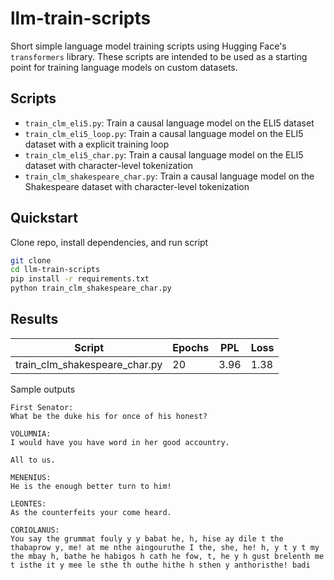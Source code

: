 # llm-train-scripts

Short simple language model training scripts using Hugging Face's `transformers` library. These scripts are intended to be used as a starting point for training language models on custom datasets.

## Scripts

- `train_clm_eli5.py`: Train a causal language model on the ELI5 dataset
- `train_clm_eli5_loop.py`: Train a causal language model on the ELI5 dataset with a explicit training loop
- `train_clm_eli5_char.py`: Train a causal language model on the ELI5 dataset with character-level tokenization
- `train_clm_shakespeare_char.py`: Train a causal language model on the Shakespeare dataset with character-level tokenization

## Quickstart

Clone repo, install dependencies, and run script

```bash
git clone
cd llm-train-scripts
pip install -r requirements.txt
python train_clm_shakespeare_char.py
```

## Results

| Script                        | Epochs | PPL  | Loss |
| ----------------------------- | ------ | ---- | ---- |
| train_clm_shakespeare_char.py | 20     | 3.96 | 1.38 |

Sample outputs

```
First Senator:
What be the duke his for once of his honest?

VOLUMNIA:
I would have you have word in her good accountry.

All to us.

MENENIUS:
He is the enough better turn to him!

LEONTES:
As the counterfeits your come heard.

CORIOLANUS:
You say the grummat fouly y y babat he, h, hise ay dile t the thabaprow y, me! at me nthe aingouruthe I the, she, he! h, y t y t my the mbay h, bathe he habigos h cath he fow, t, he y h gust brelenth me t isthe it y mee le sthe th outhe hithe h sthen y anthoristhe! badi
```

<!-- Epoch 20: 100%|████████████████████████████████████████████████████████████████████████████████████████████████████████████████████████████████████████████████████████████████████████████████████████████████████████████████████████████████████████████████| [Duration: 00:13][Loss: , loss=1.348]
[Epoch 20] PPL: 3.96 | Loss: 1.38

His placeful some inners' moieting and stroke
The little wintend of the friends? They not cause was well brief our citizens,
About him home strew herefore that he shall propersess' sake,
As we was for the brother two to the unto his leadings.

ISABELLA:
O, GHephay oway t me y t dint it y he t sthin t y hathe me thay n Coveray he GLAt y, de main whithruthay t he he t we, th abe mitho we, he hay e min Cawhe t tholy the y the hay me caway prere I th ce habe in carin ay haron he gle min, y adinthe way t:
Ndis m

---

First Senator:
What be the duke his for once of his honest?

VOLUMNIA:
I would have you have word in her good accountry.

All to us.

MENENIUS:
He is the enough better turn to him!

LEONTES:
As the counterfeits your come heard.

CORIOLANUS:
You say the grummat fouly y y babat he, h, hise ay dile t the thabaprow y, me! at me nthe aingouruthe I the, she, he! h, y t y t my the mbay h, bathe he habigos h cath he fow, t, he y h gust brelenth me t isthe it y mee le sthe th outhe hithe h sthen y anthoristhe! badi

---

KING RICHARD II:
Suddenly I should to do hear the Duke of Norfolk,
Lord of Norfolk of Lord of York, my of Lancaster,
And to hear my name. I know no less the talk of our shepherd,
Which wear renowned and so prance of York.

KING RICHARD II:
I my lord, I cay hay sprome I g t mele, t in hay lay tharuthay t Came bre thain t that yow sthowin in ay thayowse thet y st w, w I thin thabay gristow, adamyo in thalay t n st n th thougonglay thayow, Rin boure camy, thame ay ayo hamamy w, ye w me wn Cay n my t w, y sthe

--- -->

